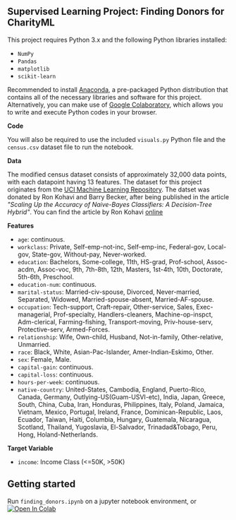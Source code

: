## Supervised Learning Project: Finding Donors for CharityML

This project requires Python 3.x and the following Python libraries installed:

- `NumPy`
- `Pandas`
- `matplotlib`
- `scikit-learn`

Recommended to install [Anaconda](https://www.anaconda.com/products/distribution), a pre-packaged Python distribution that contains all of the necessary libraries and software for this project. Alternatively, you can make use of [Google Colaboratory](https://colab.research.google.com/), which allows you to write and execute Python codes in your browser.

**Code**

You will also be required to use the included `visuals.py` Python file and the `census.csv` dataset file to run the notebook. 

**Data**

The modified census dataset consists of approximately 32,000 data points, with each datapoint having 13 features. The dataset for this project originates from the [UCI Machine Learning Repository](https://archive.ics.uci.edu/ml/datasets/Census+Income). The datset was donated by Ron Kohavi and Barry Becker, after being published in the article _"Scaling Up the Accuracy of Naive-Bayes Classifiers: A Decision-Tree Hybrid"_. You can find the article by Ron Kohavi [online](https://www.aaai.org/Papers/KDD/1996/KDD96-033.pdf)

**Features**

* `age`: continuous. 
* `workclass`: Private, Self-emp-not-inc, Self-emp-inc, Federal-gov, Local-gov, State-gov, Without-pay, Never-worked. 
* `education`: Bachelors, Some-college, 11th, HS-grad, Prof-school, Assoc-acdm, Assoc-voc, 9th, 7th-8th, 12th, Masters, 1st-4th, 10th, Doctorate, 5th-6th, Preschool. 
* `education-num`: continuous. 
* `marital-status`: Married-civ-spouse, Divorced, Never-married, Separated, Widowed, Married-spouse-absent, Married-AF-spouse. 
* `occupation`: Tech-support, Craft-repair, Other-service, Sales, Exec-managerial, Prof-specialty, Handlers-cleaners, Machine-op-inspct, Adm-clerical, Farming-fishing, Transport-moving, Priv-house-serv, Protective-serv, Armed-Forces. 
* `relationship`: Wife, Own-child, Husband, Not-in-family, Other-relative, Unmarried. 
* `race`: Black, White, Asian-Pac-Islander, Amer-Indian-Eskimo, Other. 
* `sex`: Female, Male. 
* `capital-gain`: continuous. 
* `capital-loss`: continuous. 
* `hours-per-week`: continuous. 
* `native-country`: United-States, Cambodia, England, Puerto-Rico, Canada, Germany, Outlying-US(Guam-USVI-etc), India, Japan, Greece, South, China, Cuba, Iran, Honduras, Philippines, Italy, Poland, Jamaica, Vietnam, Mexico, Portugal, Ireland, France, Dominican-Republic, Laos, Ecuador, Taiwan, Haiti, Columbia, Hungary, Guatemala, Nicaragua, Scotland, Thailand, Yugoslavia, El-Salvador, Trinadad&Tobago, Peru, Hong, Holand-Netherlands.

**Target Variable**

* `income`: Income Class (<=50K, >50K)

## Getting started
Run `finding_donors.ipynb` on a jupyter notebook environment, or [![Open In Colab](https://colab.research.google.com/assets/colab-badge.svg)](https://githubtocolab.com/KwokHing/Udacity-Bertelsmann-Intro-to-ML-with-TensorFlow/blob/main/Finding%20Donors%20for%20CharityML/finding_donors.ipynb)
